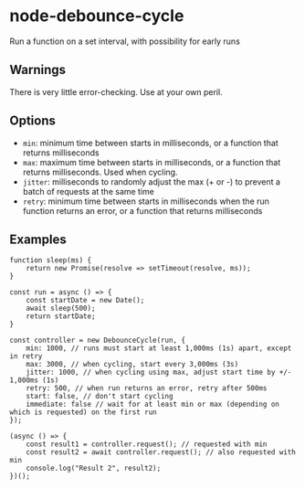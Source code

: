 # node-debounce-cycle
Run a function on a set interval, with possibility for early runs

## Warnings

There is very little error-checking. Use at your own peril.

## Options

* `min`: minimum time between starts in milliseconds, or a function that returns milliseconds
* `max`: maximum time between starts in milliseconds, or a function that returns milliseconds. Used when cycling.
* `jitter`: milliseconds to randomly adjust the max (+ or -) to prevent a batch of requests at the same time
* `retry`: minimum time between starts in milliseconds when the run function returns an error, or a function that returns milliseconds

## Examples

```
function sleep(ms) {
    return new Promise(resolve => setTimeout(resolve, ms));
}

const run = async () => {
    const startDate = new Date();
    await sleep(500);
    return startDate;
}

const controller = new DebounceCycle(run, {
    min: 1000, // runs must start at least 1,000ms (1s) apart, except in retry
    max: 3000, // when cycling, start every 3,000ms (3s)
    jitter: 1000, // when cycling using max, adjust start time by +/- 1,000ms (1s)
    retry: 500, // when run returns an error, retry after 500ms
    start: false, // don't start cycling
    immediate: false // wait for at least min or max (depending on which is requested) on the first run
});

(async () => {
    const result1 = controller.request(); // requested with min
    const result2 = await controller.request(); // also requested with min
    console.log("Result 2", result2);
})();
```
